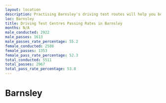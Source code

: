 ```yaml
---
layout: location
description: Practising Barnsley's driving test routes will help you become more confident in your gear-changing abilities.
loc: Barnsley
title: Driving Test Centres Passing Rates in Barnsley
months: N/A
male_conducted: 2922
male_passes: 1613
male_passes_rate_percentage: 55.2
female_conducted: 2588
female_passes: 1353
female_pass_rate_percentage: 52.3
total_conducted: 5511
total_passes: 2967
total_pass_rate_percentage: 53.8
---
```


# Barnsley
